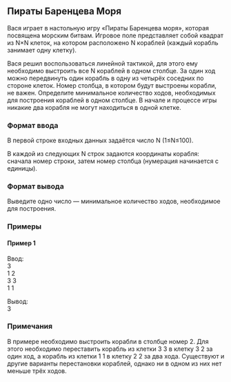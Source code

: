## Пираты Баренцева Моря

Вася играет в настольную игру «Пираты Баренцева моря», которая посвящена морским битвам. Игровое поле представляет собой
квадрат из N×N клеток, на котором расположено N кораблей (каждый корабль занимает одну клетку).

Вася решил воспользоваться линейной тактикой, для этого ему необходимо выстроить все N кораблей в одном столбце. 
За один ход можно передвинуть один корабль в одну из четырёх соседних по стороне клеток. Номер столбца, в котором будут 
выстроены корабли, не важен. Определите минимальное количество ходов, необходимых для построения кораблей 
в одном столбце. В начале и процессе игры никакие два корабля не могут находиться в одной клетке. 

### Формат ввода

В первой строке входных данных задаётся число N (1≤N≤100).

В каждой из следующих N строк задаются координаты корабля: сначала номер строки, затем номер столбца 
(нумерация начинается с единицы). 

### Формат вывода

Выведите одно число — минимальное количество ходов, необходимое для построения.

### Примеры
#### Пример 1
Ввод:  
3  
1 2  
3 3  
1 1    

Вывод:  
3  

### Примечания

В примере необходимо выстроить корабли в столбце номер 2. Для этого необходимо переставить корабль из клетки 3 3 
в клетку 3 2 за один ход, а корабль из клетки 1 1 в клетку 2 2 за два хода. Существуют и другие варианты перестановки 
кораблей, однако ни в одном из них нет меньше трёх ходов. 
